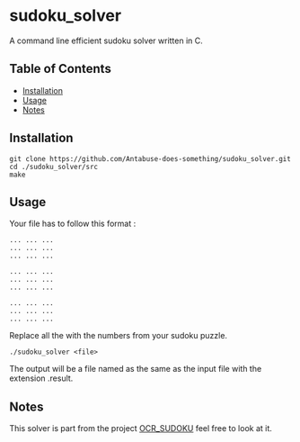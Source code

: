 # sudoku_solver

A command line efficient sudoku solver written in C.

## Table of Contents
* [Installation](#installation)
* [Usage](#usage)
* [Notes](#notes)

## Installation

```
git clone https://github.com/Antabuse-does-something/sudoku_solver.git
cd ./sudoku_solver/src
make
```

## Usage

Your file has to follow this format :
```
... ... ...
... ... ...
... ... ...

... ... ...
... ... ...
... ... ...

... ... ...
... ... ...
... ... ...
```


Replace all the with the numbers from your sudoku puzzle.

```./sudoku_solver <file>```

The output will be a file named as the same as the input file with the extension .result. 

## Notes 

This solver is part from the project [OCR_SUDOKU](https://github.com/Helyosis/OCR_EPITA) feel free to look at it.
